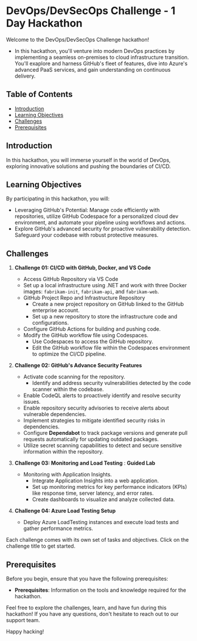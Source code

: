 # DevOps/DevSecOps Challenge - 1 Day Hackathon

Welcome to the DevOps/DevSecOps Challenge hackathon! 

- In this hackathon, you'll venture into modern DevOps practices by implementing a seamless on-premises to cloud infrastructure transition. You'll exaplore and harness GitHub's fleet of features, dive into Azure's advanced PaaS services, and gain understanding on continuous delivery.

## Table of Contents

- [Introduction](#introduction)
- [Learning Objectives](#learning-objectives)
- [Challenges](#challenges)
- [Prerequisites](#prerequisites)

## Introduction

In this hackathon, you will immerse yourself in the world of DevOps, exploring innovative solutions and pushing the boundaries of CI/CD.

## Learning Objectives

By participating in this hackathon, you will:

- Leveraging GitHub's Potential: Manage code efficiently with repositories, utilize GitHub Codespace for a personalized cloud dev environment, and automate your pipeline using workflows and actions.
- Explore GitHub's advanced security for proactive vulnerability detection. Safeguard your codebase with robust protective measures.

## Challenges

1. **Challenge 01: CI/CD with GitHub, Docker, and VS Code**
   - Access GitHub Repository via VS Code
   - Set up a local infrastructure using .NET and work with three Docker images: `fabrikam-init`, `fabrikam-api`, and `fabrikam-web`.
   - GitHub Project Repo and Infrastructure Repository
      - Create a new project repository on GitHub linked to the GitHub enterprise account.
      - Set up a new repository to store the infrastructure code and configurations.
   - Configure GitHub Actions for building and pushing code.
   - Modify the GitHub workflow file using Codespaces.
      - Use Codespaces to access the GitHub repository.
      - Edit the GitHub workflow file within the Codespaces environment to optimize the CI/CD pipeline.
                   
2. **Challenge 02: GitHub's Advance Security Features**
   - Activate code scanning for the repository.
      - Identify and address security vulnerabilities detected by the code scanner within the codebase.
   - Enable CodeQL alerts to proactively identify and resolve security issues.
   - Enable repository security advisories to receive alerts about vulnerable dependencies.
   - Implement strategies to mitigate identified security risks in dependencies.
   - Configure **Dependabot** to track package versions and generate pull requests automatically for updating outdated packages.
   - Utilize secret scanning capabilities to detect and secure sensitive information within the repository.
          
3. **Challenge 03: Monitoring and Load Testing** : **Guided Lab**
    - Monitoring with Application Insights.
      - Integrate Application Insights into a web application.
      - Set up monitoring metrics for key performance indicators (KPIs) like response time, server latency, and error rates.
      - Create dashboards to visualize and analyze collected data.

4. **Challenge 04: Azure Load Testing Setup**
   - Deploy Azure LoadTesting instances and execute load tests and gather performance metrics.

Each challenge comes with its own set of tasks and objectives. Click on the challenge title to get started.

## Prerequisites

Before you begin, ensure that you have the following prerequisites:

- **Prerequisites**: Information on the tools and knowledge required for the hackathon.

Feel free to explore the challenges, learn, and have fun during this hackathon! If you have any questions, don't hesitate to reach out to our support team.

Happy hacking!
